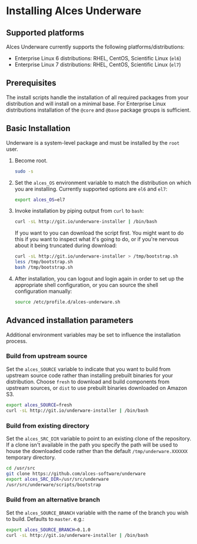 # Installing Alces Underware

## Supported platforms

Alces Underware currently supports the following platforms/distributions:

* Enterprise Linux 6 distributions: RHEL, CentOS, Scientific Linux (`el6`)
* Enterprise Linux 7 distributions: RHEL, CentOS, Scientific Linux (`el7`)

## Prerequisites

The install scripts handle the installation of all required packages from your distribution and will install on a minimal base.  For Enterprise Linux distributions installation of the `@core` and `@base` package groups is sufficient.

## Basic Installation

Underware is a system-level package and must be installed by the `root` user.

1. Become root.

   ```bash
   sudo -s
   ```

2. Set the `alces_OS` environment variable to match the distribution on which you are installing. Currently supported options are `el6` and `el7`:

     ```bash
     export alces_OS=el7
     ```

3. Invoke installation by piping output from `curl` to `bash`:

   ```bash
   curl -sL http://git.io/underware-installer | /bin/bash
   ```

   If you want to you can download the script first.  You might want to do this if you want to inspect what it's going to do, or if you're nervous about it being truncated during download:

   ```bash
   curl -sL http://git.io/underware-installer > /tmp/bootstrap.sh
   less /tmp/bootstrap.sh
   bash /tmp/bootstrap.sh
   ```

4. After installation, you can logout and login again in order to set up the appropriate shell configuration, or you can source the shell configuration manually:

   ```bash
   source /etc/profile.d/alces-underware.sh
   ```

## Advanced installation parameters

Additional environment variables may be set to influence the installation process.

### Build from upstream source

Set the `alces_SOURCE` variable to indicate that you want to build from upstream source code rather than installing prebuilt binaries for your distribution.  Choose `fresh` to download and build components from upstream sources, or `dist` to use prebuilt binaries downloaded on Amazon S3.
   
```bash
export alces_SOURCE=fresh
curl -sL http://git.io/underware-installer | /bin/bash
```

### Build from existing directory

Set the `alces_SRC_DIR` variable to point to an existing clone of the repository.  If a clone isn't available in the path you specify the path will be used to house the downloaded code rather than the default `/tmp/underware.XXXXXX` temporary directory.

```bash
cd /usr/src
git clone https://github.com/alces-software/underware
export alces_SRC_DIR=/usr/src/underware
/usr/src/underware/scripts/bootstrap
```

### Build from an alternative branch

Set the `alces_SOURCE_BRANCH` variable with the name of the branch you wish to build.  Defaults to `master`. e.g.:

```bash
export alces_SOURCE_BRANCH=0.1.0
curl -sL http://git.io/underware-installer | /bin/bash
```

